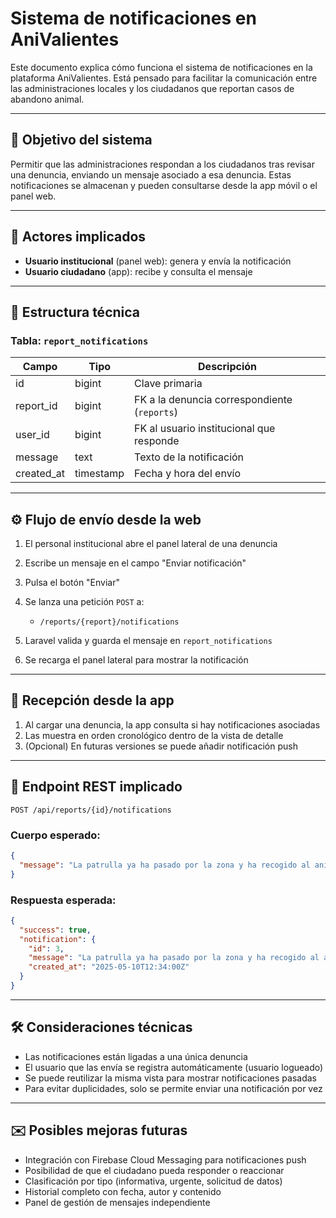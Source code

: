 # Sistema de notificaciones en AniValientes

Este documento explica cómo funciona el sistema de notificaciones en la plataforma AniValientes. Está pensado para facilitar la comunicación entre las administraciones locales y los ciudadanos que reportan casos de abandono animal.

---

## 💬 Objetivo del sistema

Permitir que las administraciones respondan a los ciudadanos tras revisar una denuncia, enviando un mensaje asociado a esa denuncia. Estas notificaciones se almacenan y pueden consultarse desde la app móvil o el panel web.

---

## 👤 Actores implicados

* **Usuario institucional** (panel web): genera y envía la notificación
* **Usuario ciudadano** (app): recibe y consulta el mensaje

---

## 📂 Estructura técnica

### Tabla: `report_notifications`

| Campo       | Tipo      | Descripción                                  |
| ----------- | --------- | -------------------------------------------- |
| id          | bigint    | Clave primaria                               |
| report\_id  | bigint    | FK a la denuncia correspondiente (`reports`) |
| user\_id    | bigint    | FK al usuario institucional que responde     |
| message     | text      | Texto de la notificación                     |
| created\_at | timestamp | Fecha y hora del envío                       |

---

## ⚙️ Flujo de envío desde la web

1. El personal institucional abre el panel lateral de una denuncia
2. Escribe un mensaje en el campo "Enviar notificación"
3. Pulsa el botón "Enviar"
4. Se lanza una petición `POST` a:

   * `/reports/{report}/notifications`
5. Laravel valida y guarda el mensaje en `report_notifications`
6. Se recarga el panel lateral para mostrar la notificación

---

## 📢 Recepción desde la app

1. Al cargar una denuncia, la app consulta si hay notificaciones asociadas
2. Las muestra en orden cronológico dentro de la vista de detalle
3. (Opcional) En futuras versiones se puede añadir notificación push

---

## 🔧 Endpoint REST implicado

```http
POST /api/reports/{id}/notifications
```

### Cuerpo esperado:

```json
{
  "message": "La patrulla ya ha pasado por la zona y ha recogido al animal."
}
```

### Respuesta esperada:

```json
{
  "success": true,
  "notification": {
    "id": 3,
    "message": "La patrulla ya ha pasado por la zona y ha recogido al animal.",
    "created_at": "2025-05-10T12:34:00Z"
  }
}
```

---

## 🛠️ Consideraciones técnicas

* Las notificaciones están ligadas a una única denuncia
* El usuario que las envía se registra automáticamente (usuario logueado)
* Se puede reutilizar la misma vista para mostrar notificaciones pasadas
* Para evitar duplicidades, solo se permite enviar una notificación por vez

---

## ✉️ Posibles mejoras futuras

* Integración con Firebase Cloud Messaging para notificaciones push
* Posibilidad de que el ciudadano pueda responder o reaccionar
* Clasificación por tipo (informativa, urgente, solicitud de datos)
* Historial completo con fecha, autor y contenido
* Panel de gestión de mensajes independiente
